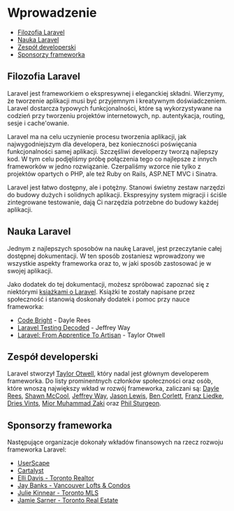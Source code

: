 # Wprowadzenie

- [Filozofia Laravel](#laravel-philosophy)
- [Nauka Laravel](#learning-laravel)
- [Zespół developerski](#development-team)
- [Sponsorzy frameworka](#framework-sponsors)

<a name="laravel-philosophy"></a>
## Filozofia Laravel

Laravel jest frameworkiem o ekspresywnej i eleganckiej składni. Wierzymy, że tworzenie aplikacji musi być przyjemnym i kreatywnym doświadczeniem. Laravel dostarcza typowych funkcjonalności, które są wykorzystywane na codzień przy tworzeniu projektów internetowych, np. autentykacja, routing, sesje i cache'owanie.

Laravel ma na celu uczynienie procesu tworzenia aplikacji, jak najwygodniejszym dla developera, bez konieczności poświęcania funkcjonalności samej aplikacji. Szczęśliwi developerzy tworzą najlepszy kod. W tym celu podjęliśmy próbę połączenia tego co najlepsze z innych frameworków w jedno rozwiązanie. Czerpaliśmy wzorce nie tylko z projektów opartych o PHP, ale też Ruby on Rails, ASP.NET MVC i Sinatra.

Laravel jest łatwo dostępny, ale i potężny. Stanowi świetny zestaw narzędzi do budowy dużych i solidnych aplikacji. Ekspresyjny system migracji i ściśle zintegrowane testowanie, dają Ci narzędzia potrzebne do budowy każdej aplikacji.

<a name="learning-laravel"></a>
## Nauka Laravel

Jednym z najlepszych sposobów na naukę Laravel, jest przeczytanie całej dostępnej dokumentacji. W ten sposób zostaniesz wprowadzony we wszystkie aspekty frameworka oraz to, w jaki sposób zastosować je w swojej aplikacji.

Jako dodatek do tej dokumentacji, możesz spróbować zapoznać się z niektórymi [książkami o Laravel](http://wiki.laravel.io/Books). Książki te zostały napisane przez społeczność i stanowią doskonały dodatek i pomoc przy nauce frameworka:

- [Code Bright](https://leanpub.com/codebright) - Dayle Rees
- [Laravel Testing Decoded](https://leanpub.com/laravel-testing-decoded) - Jeffrey Way
- [Laravel: From Apprentice To Artisan](https://leanpub.com/laravel) - Taylor Otwell

<a name="development-team"></a>
## Zespół developerski

Laravel stworzył [Taylor Otwell](https://github.com/taylorotwell), który nadal jest głównym developerem frameworka. Do listy prominentnych członków społeczności oraz osób, które wnoszą największy wkład w rozwój frameworka, zaliczani są: [Dayle Rees](https://github.com/daylerees), [Shawn McCool](https://github.com/ShawnMcCool), [Jeffrey Way](https://github.com/JeffreyWay), [Jason Lewis](https://github.com/jasonlewis), [Ben Corlett](https://github.com/bencorlett), [Franz Liedke](https://github.com/franzliedke), [Dries Vints](https://github.com/driesvints), [Mior Muhammad Zaki](https://github.com/crynobone) oraz [Phil Sturgeon](https://github.com/philsturgeon).

<a name="framework-sponsors"></a>
## Sponsorzy frameworka

Następujące organizacje dokonały wkładów finansowych na rzecz rozwoju frameworka Laravel:

- [UserScape](http://userscape.com)
- [Cartalyst](http://cartalyst.com)
- [Elli Davis - Toronto Realtor](http://ellidavis.com)
- [Jay Banks - Vancouver Lofts & Condos](http://jaybanks.ca/vancouver-lofts-condos)
- [Julie Kinnear - Toronto MLS](http://juliekinnear.com/toronto-mls-listings)
- [Jamie Sarner - Toronto Real Estate](http://jamiesarner.com)
